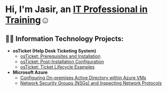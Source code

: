 <h1>Hi, I'm Jasir, an <a href="www.linkedin.com/in/jasir-clark-washington-973878336">IT Professional in Training</a>☺</h1>

<h2>👨‍💻 Information Technology Projects:</h2>

- <b>osTicket (Help Desk Ticketing System)</b>
  - [osTicket: Prerequisites and Installation](https://github.com/JasirSCW/osticket-prereqs)
  - [osTicket: Post-Installation Configuration](https://github.com/JasirSCW/post-install-config)
  - [osTicket: Ticket Lifecycle Examples](https://github.com/JasirCSW/ticket-lifecycle)
- <b>Microsoft Azure</b>
  - [Configuring On-premises Active Directory within Azure VMs](https://github.com/JasirSCW/configure-ad)
  - [Network Security Groups (NSGs) and Inspecting Network Protocols](https://github.com/JasirSCW/azure-network-protocols)
